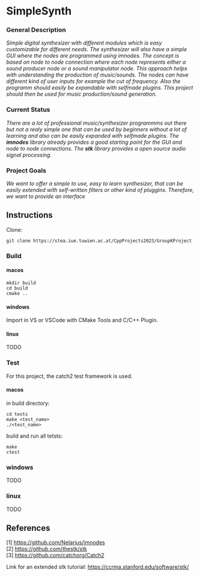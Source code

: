 # SimpleSynth

### General Description
<!-- short description 
- what is out there so far?
- how would this project fit in?
- in one paragraph with about 100 words. -->

*Simple digital synthesizer with different modules which is easy customizable for different needs. The synthesizer will also have a simple GUI where the nodes are programmed using imnodes. The concept is based on node to node connection where each node represents either a sound producer node or a sound manipulator node. This approach helps with understanding the production of music/sounds. The nodes can have different kind of user inputs for example the cut of frequency. Also the programm should easily be expandable with selfmade plugins. This project should then be used for music production/sound generation.*


### Current Status
<!-- In this example project, there are no dependencies, but if you do require some, make sure you list them here! -->

*There are a lot of professional music/synthesizer programmms out there but not a realy simple one that can be used by beginners without a lot of learning and also can be easily expanded with selfmade plugins. The **imnodes** library already provides a good starting point for the GUI and node to node connections. The **stk** library provides a open source audio signal processing.*

### Project Goals
<!-- General description of what the final software should be able to do, including a rough description of the available API -->

*We want to offer a simple to use, easy to learn synthesizer, that can be easily extended with self-written filters or other kind of pluggins. Therefore, we want to provide an interface*

## Instructions
Clone:
```
git clone https://stea.iue.tuwien.ac.at/CppProjects2023/GroupKProject 
```
### Build
#### macos
```
mkdir build
cd build
cmake ..
```
#### windows
Import in VS or VSCode with CMake Tools and C/C++ Plugin.
#### linux
TODO

### Test
For this project, the catch2 test framework is used.
#### macos
in build directory:
```
cd tests
make <test_name>
./<test_name>
```
build and run all tetsts:
```
make
ctest
```
### windows
TODO
### linux
TODO

## References
[1] https://github.com/Nelarius/imnodes<br>
[2] https://github.com/thestk/stk<br>
[3] https://github.com/catchorg/Catch2<br>

Link for an extended stk tutorial:
https://ccrma.stanford.edu/software/stk/
